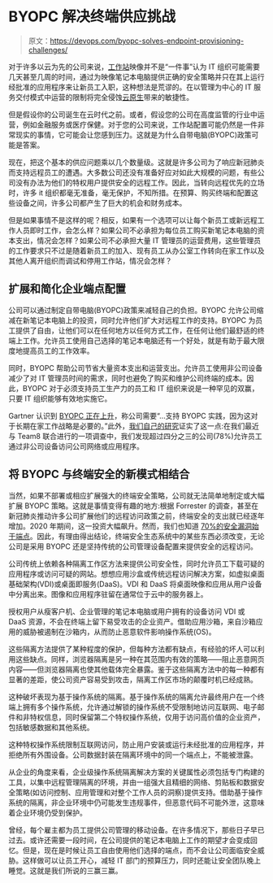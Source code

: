 # BYOPC 解决终端供应挑战

> 原文：<https://devops.com/byopc-solves-endpoint-provisioning-challenges/>

对于许多以云为先的公司来说，[工作站](https://devops.com/?s=workstation)映像并不是“一件事”认为 IT 组织可能需要几天甚至几周的时间，通过为映像笔记本电脑提供正确的安全策略并只在其上运行经批准的应用程序来让新员工入职，这种想法是荒谬的。在以管理为中心的 IT 服务交付模式中运营的限制将完全侵蚀[云原生](https://devops.com/?s=cloud%20native)带来的敏捷性。

但是假设你的公司诞生在云时代之前。或者，假设您的公司在高度监管的行业中运营，例如金融服务或医疗保健。对于您的公司来说，工作站配置可能仍然是一件非常现实的事情，它可能会让您感到压力。这就是为什么自带电脑(BYOPC)政策可能是答案。

现在，把这个基本的供应问题乘以几个数量级。这就是许多公司为了响应新冠肺炎而支持远程员工的遭遇。大多数公司还没有准备好应对如此大规模的问题，有些公司没有办法为他们的特权用户提供安全的远程工作。因此，当转向远程优先的立场时，许多 it 组织都毫无准备，毫无保护，不知所措。在预算、购买终端和配置这些设备之间，许多公司都产生了巨大的机会和财务成本。

但是如果事情不是这样的呢？相反，如果有一个选项可以让每个新员工或新远程工作人员即时工作，会怎么样？如果公司不必承担为每位员工购买新笔记本电脑的资本支出，情况会怎样？如果公司不必承担大量 IT 管理员的运营费用，这些管理员的工作要求只不过是随着新员工的加入、现有员工从办公室工作转向在家工作以及其他人离开组织而调试和停用工作站，情况会怎样？

## 扩展和简化企业端点配置

公司可以通过制定自带电脑(BYOPC)政策来减轻自己的负担。BYOPC 允许公司缩减在新笔记本电脑上的投资，同时允许他们扩大对远程工作的支持。BYOPC 为员工提供了自由，让他们可以在任何地方以任何方式工作，在任何让他们最舒适的终端上工作。允许员工使用自己选择的笔记本电脑还有一个好处，就是有助于最大限度地提高员工的工作效率。

同时，BYOPC 帮助公司节省大量资本支出和运营支出。允许员工使用非公司设备减少了对 IT 管理员时间的需求，同时也避免了购买和维护公司终端的成本。因此，BYOPC 对于必须支持员工生产力的员工和 IT 组织来说是一种罕见的双赢，只要 IT 组织能够有效地实施它。

Gartner 认识到 [BYOPC 正在上升](https://itsecuritywire.com/quick-bytes/gartner-says-byopc-security-will-transform-businesses-in-next-five-years/)，称公司需要“…支持 BYOPC 实践，因为这对于长期在家工作战略是必要的。”此外，[我们自己的研究](https://go.hysolate.com/the-cisos-dilemma-how-cisos-are-balancing-enterprise-endpoint-security-and-worker-productivity)证实了这一点:在我们最近与 Team8 联合进行的一项调查中，我们发现超过四分之三的公司(78%)允许员工通过非公司设备访问公司网络或应用程序。

## 将 BYOPC 与终端安全的新模式相结合

当然，如果不部署或相应扩展强大的终端安全策略，公司就无法简单地制定或大幅扩展 BYOPC 策略。这就是事情变得有趣的地方:根据 Forrester 的调查，甚至在新冠肺炎推动许多公司扩展他们的远程访问政策之前，终端安全的支出就已经逐年增加。2020 年期间，这一投资大幅飙升。然而，我们也知道 [70%的安全漏洞始于端点](https://www.rapid7.com/resources/rapid7-efficient-incident-detection-investigation-saves-money/)。因此，有理由得出结论，终端安全生态系统中的某些东西必须改变，无论公司是采用 BYOPC 还是坚持传统的公司管理设备配置来提供安全的远程访问。

公司传统上依赖各种隔离工作区方法来提供公司安全性，同时允许员工下载可疑的应用程序或访问可疑的网站。想想应用沙盒或传统远程访问解决方案，如虚拟桌面基础架构(VDI)或桌面即服务(DaaS)。VDI 和 DaaS 将桌面映像和应用从用户设备中分离出来。图像和应用程序驻留在通常位于云中的服务器上。

授权用户从瘦客户机、企业管理的笔记本电脑或用户拥有的设备访问 VDI 或 DaaS 资源，不会在终端上留下易受攻击的企业资产。借助应用沙箱，来自沙箱应用的威胁被遏制在沙箱内，从而防止恶意软件影响操作系统(OS)。

这些隔离方法提供了某种程度的保护，但每种方法都有缺点，有经验的坏人可以利用这些缺点。同样，浏览器隔离是另一种在其范围内有效的策略——阻止恶意网页内容——但浏览器隔离也使其他载体完全暴露。鉴于这些隔离方法中的每一种都有显著的差距，使公司资产容易受到攻击，隔离工作区市场的颠覆时机已经成熟。

这种破坏表现为基于操作系统的隔离。基于操作系统的隔离允许最终用户在一个终端上拥有多个操作系统，允许通过解锁的操作系统不受限制地访问互联网、电子邮件和非特权信息，同时保留第二个特权操作系统，仅用于访问高价值的企业资产，包括敏感数据和其他系统。

这种特权操作系统限制互联网访问，防止用户安装或运行未经批准的应用程序，并拒绝所有外围设备。公司数据封装在隔离环境中的同一个端点上，不能被泄露。

从企业的角度来看，企业级操作系统隔离解决方案的关键属性必须包括专门构建的工具，以集中远程管理隔离的环境，并由一组强大且精细的网络、剪贴板和数据安全策略(如访问控制、应用管理和对整个工作人员的洞察)提供支持。借助基于操作系统的隔离，非企业环境中仍可能发生违规事件，但恶意代码不可能外泄，这意味着企业环境仍受到保护。

曾经，每个雇主都为员工提供公司管理的移动设备。在许多情况下，那些日子早已过去。或许还需要一段时间，在公司提供的笔记本电脑上工作的期望才会变成回忆。但是，现在是时候让员工自由使用他们选择的端点，而不会让公司面临安全威胁。这样做可以让员工开心，减轻 IT 部门的预算压力，同时还能让安全团队晚上睡觉。这就是我们所说的三赢三赢。